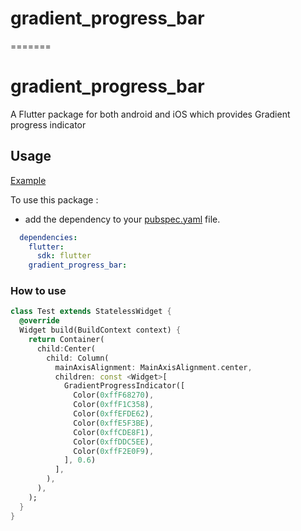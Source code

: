 # gradient_progress_bar
=======
# gradient_progress_bar

A Flutter package for both android and iOS which provides Gradient progress indicator

## Usage

[Example](https://github.com/urvashikharecha/gradient_progress_bar/master/example/lib/main.dart)

To use this package :

* add the dependency to your [pubspec.yaml](https://github.com/urvashikharecha/gradient_progress_bar/master/pubspec.yaml) file.

```yaml
  dependencies:
    flutter:
      sdk: flutter
    gradient_progress_bar:
```

### How to use

```dart
class Test extends StatelessWidget {
  @override
  Widget build(BuildContext context) {
    return Container(
      child:Center(
        child: Column(
          mainAxisAlignment: MainAxisAlignment.center,
          children: const <Widget>[
            GradientProgressIndicator([
              Color(0xffF68270),
              Color(0xffF1C358),
              Color(0xffEFDE62),
              Color(0xffE5F3BE),
              Color(0xffCDE8F1),
              Color(0xffDDC5EE),
              Color(0xffF2E0F9),
            ], 0.6)
          ],
        ),
      ),
    );
  }
}
```
